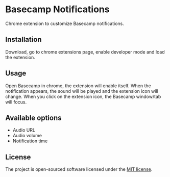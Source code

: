 # Basecamp Notifications
Chrome extension to customize Basecamp notifications.

## Installation
Download, go to chrome extensions page, enable developer mode and load the extension.

## Usage
Open Basecamp in chrome, the extension will enable itself.
When the notification appears, the sound will be played and the extension icon will change.
When you click on the extension icon, the Basecamp window/tab will focus.

## Available options
- Audio URL
- Audio volume
- Notification time

## License
The project is open-sourced software licensed under the [MIT license](https://opensource.org/licenses/MIT).
